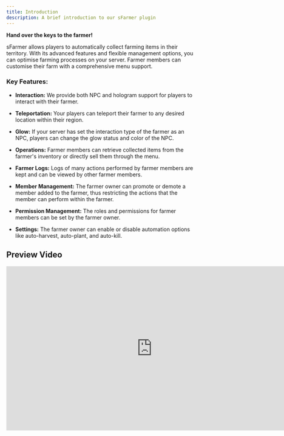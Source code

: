 ```yaml
---
title: Introduction
description: A brief introduction to our sFarmer plugin
---
```


**Hand over the keys to the farmer!**

sFarmer allows players to automatically collect farming items in their territory. With its advanced features and flexible management options, you can optimise farming processes on your server. Farmer members can customise their farm with a comprehensive menu support.

### Key Features:

- **Interaction:** We provide both NPC and hologram support for players to interact with their farmer.

- **Teleportation:** Your players can teleport their farmer to any desired location within their region.

- **Glow:** If your server has set the interaction type of the farmer as an NPC, players can change the glow status and color of the NPC.

- **Operations:** Farmer members can retrieve collected items from the farmer's inventory or directly sell them through the menu.

- **Farmer Logs:** Logs of many actions performed by farmer members are kept and can be viewed by other farmer members.

- **Member Management:** The farmer owner can promote or demote a member added to the farmer, thus restricting the actions that the member can perform within the farmer.

- **Permission Management:** The roles and permissions for farmer members can be set by the farmer owner.

- **Settings:** The farmer owner can enable or disable automation options like auto-harvest, auto-plant, and auto-kill.


## Preview Video

<iframe width="768" height="432" src="https://www.youtube.com/embed/yOmKw_QVdw8" title="sFarmer Preview" frameborder="0" allow="accelerometer; autoplay; clipboard-write; encrypted-media; gyroscope; picture-in-picture; web-share" style="height:432px; width:768px;" referrerpolicy="strict-origin-when-cross-origin" allowfullscreen></iframe>
